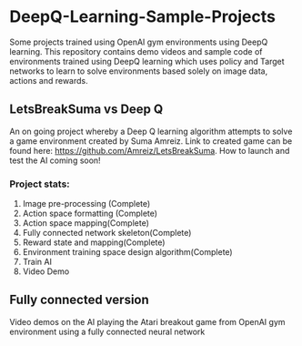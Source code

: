 # DeepQ-Learning-Sample-Projects
Some projects trained using OpenAI gym environments using DeepQ learning. This repository contains demo videos and sample code of environments trained using DeepQ learning which uses policy and Target networks to learn to solve environments based solely on image data, actions and rewards.

## LetsBreakSuma vs Deep Q
An on going project whereby a Deep Q learning algorithm attempts to solve a game environment created by Suma Amreiz. Link to created game can be found here: https://github.com/Amreiz/LetsBreakSuma. How to launch and test the AI coming soon!

### Project stats:
1) Image pre-processing (Complete)
2) Action space formatting (Complete)
3) Action space mapping(Complete)
4) Fully connected network skeleton(Complete)
5) Reward state and mapping(Complete)
6) Environment training space design algorithm(Complete)
7) Train AI
8) Video Demo

## Fully connected version
Video demos on the AI playing the Atari breakout game from OpenAI gym environment using a fully connected neural network


